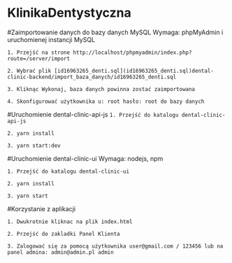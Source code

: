 # KlinikaDentystyczna

#Zaimportowanie danych do bazy danych MySQL
Wymaga: phpMyAdmin i uruchomienej instancji MySQL

`1. Przejść na strone http://localhost/phpmyadmin/index.php?route=/server/import `

`2. Wybrać plik [id16963265_denti.sql](id16963265_denti.sql)dental-clinic-backend/import_baza_danych/id16963265_denti.sql`

`3. Kliknąc Wykonaj, baza danych powinna zostać zaimportowana`

`4. Skonfigurować użytkownika u: root hasło: root do bazy danych`



#Uruchomienie dental-clinic-api-js
`1. Przejść do katalogu dental-clinic-api-js`

`2. yarn install`

`3. yarn start:dev`

#Uruchomienie dental-clinic-ui
Wymaga: nodejs, npm

`1. Przejść do katalogu dental-clinic-ui`

`2. yarn install`

`3. yarn start`


#Korzystanie z aplikacji

`1. Dwukrotnie kliknac na plik index.html`

`2. Przejść do zakladki Panel Klienta`

`3. Zalogować się za pomocą użytkownika user@gmail.com / 123456 lub na panel admina: admin@admin.pl admin`